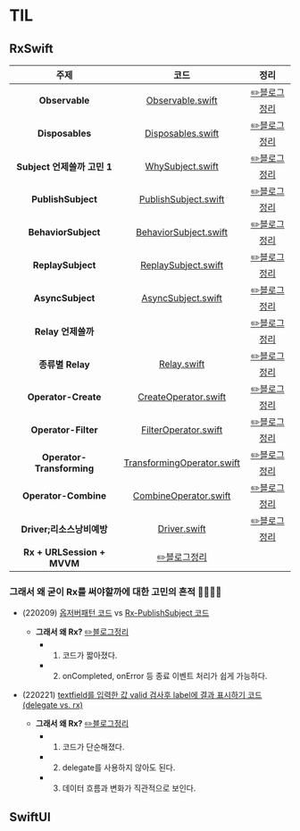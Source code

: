 # TIL

## RxSwift
|주제|코드|정리|
|:---:|:---:|:---:|
|**Observable**|[Observable.swift](RxSwift/RxSwiftTIL/0_CreateObservable.playground/Contents.swift)|[✏️블로그정리](https://velog.io/@iammiori/RxSwift-1a)|
|**Disposables**|[Disposables.swift](RxSwift/RxSwiftTIL/0_CreateObservable.playground/Contents.swift)|[✏️블로그정리](https://velog.io/@iammiori/RxSwift-2.-Disposables)|
|**Subject 언제쓸까 고민 1**|[WhySubject.swift](RxSwift/RxSwiftTIL/3_WhySubject.playground/Contents.swift)|[✏️블로그정리](https://velog.io/@iammiori/RxSwift-4.-Subject)|
|**PublishSubject**|[PublishSubject.swift](RxSwift/RxSwiftTIL/1_PublishSubject.playground/Contents.swift)|[✏️블로그정리](https://velog.io/@iammiori/RxSwift-4-1.-PublishSubject)|
|**BehaviorSubject**|[BehaviorSubject.swift](RxSwift/RxSwiftTIL/2_BehaviorSubject.playground/Contents.swift)|[✏️블로그정리](https://velog.io/@iammiori/RxSwift-4-2.-BehaviorSubject)|
|**ReplaySubject**|[ReplaySubject.swift](RxSwift/RxSwiftTIL/4_ReplaySubject.playground/Contents.swift)|[✏️블로그정리](https://velog.io/@iammiori/RxSwift-4-3.-ReplaySubject)|
|**AsyncSubject**|[AsyncSubject.swift](RxSwift/RxSwiftTIL/5_AsyncSubject.playground/Contents.swift)|[✏️블로그정리](https://velog.io/@iammiori/RxSwift-4-4.-AsyncSubject)|
|**Relay 언제쓸까**||[✏️블로그정리](https://velog.io/@iammiori/RxSwift-5.-Relay)|
|**종류별 Relay**|[Relay.swift](RxSwift/RxSwiftTIL/6_Relay.playground/Contents.swift)|[✏️블로그정리](https://velog.io/@iammiori/RxSwift-5-1.-Relay-종류)|
|**Operator-Create**|[CreateOperator.swift](RxSwift/RxSwiftTIL/7_Operator_Create.playground/Contents.swift)|[✏️블로그정리](https://velog.io/@iammiori/RxSwift-6-1.-Operators-Create)|
|**Operator-Filter**|[FilterOperator.swift](RxSwift/RxSwiftTIL/8_Operator_Filter.playground/Contents.swift)|[✏️블로그정리](https://velog.io/@iammiori/RxSwift-6-1.-Operators-Filter)|
|**Operator-Transforming**|[TransformingOperator.swift](RxSwift/RxSwiftTIL/9_Operator_Transforming.playground/Contents.swift)|[✏️블로그정리](https://velog.io/@iammiori/RxSwift-6-3.-Operators-Transforming)|
|**Operator-Combine**|[CombineOperator.swift](RxSwift/RxSwiftTIL/10_Operator_Combine.playground/Contents.swift)|[✏️블로그정리](https://velog.io/@iammiori/RxSwift-6-4.-Operators-Combine)|
|**Driver;리소스낭비예방**|[Driver.swift](RxSwift/RxSwiftTIL/RxSwiftTIL/DriverVC.swift)|[✏️블로그정리](https://velog.io/@iammiori/RxSwift-9-1.-RxCocoa-Traits-Driver-리소스-낭비-예방)|
|**Rx + URLSession + MVVM**|[✏️블로그정리](https://velog.io/@iammiori/RxSwift-15.-RxSwift-URLSession-MVVM-리팩토링-2)||

### 그래서 왜 굳이 Rx를 써야할까에 대한 고민의 흔적 🐾🐾🐾🐾
- (220209) [옵저버패턴 코드](RxSwift/RxSwiftTIL/a_ObserverPattern.playground/Contents.swift) vs  [Rx-PublishSubject 코드](RxSwift/RxSwiftTIL/a_WhyRx0.playground/Contents.swift) 
  - **그래서 왜 Rx?**   [✏️블로그정리](https://velog.io/@iammiori/Rxswift-3.-그래서-왜-굳이-Rx-첫번째-이야기)
    - 1. 코드가 짧아졌다.
    - 2. onCompleted, onError 등 종료 이벤트 처리가 쉽게 가능하다.

- (220221) [textfield를 입력한 값 valid 검사후 label에 결과 표시하기 코드 (delegate vs. rx)](RxSwift/RxSwiftTIL/RxSwiftTIL/BindingVC.swift)
  - **그래서 왜 Rx?**   [✏️블로그정리](https://velog.io/@iammiori/RxSwift-8-2.-RxCocoa-Binding)
    - 1. 코드가 단순해졌다.
    - 2. delegate를 사용하지 않아도 된다.
    - 3. 데이터 흐름과 변화가 직관적으로 보인다.

## SwiftUI
